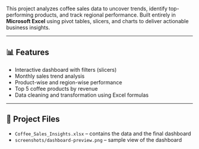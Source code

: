 This project analyzes coffee sales data to uncover trends, identify top-performing products, and track regional performance. Built entirely in **Microsoft Excel** using pivot tables, slicers, and charts to deliver actionable business insights.

---

## 📊 Features

- Interactive dashboard with filters (slicers)
- Monthly sales trend analysis
- Product-wise and region-wise performance
- Top 5 coffee products by revenue
- Data cleaning and transformation using Excel formulas

---

## 📁 Project Files

- `Coffee_Sales_Insights.xlsx` – contains the data and the final dashboard
- `screenshots/dashboard-preview.png` – sample view of the dashboard
